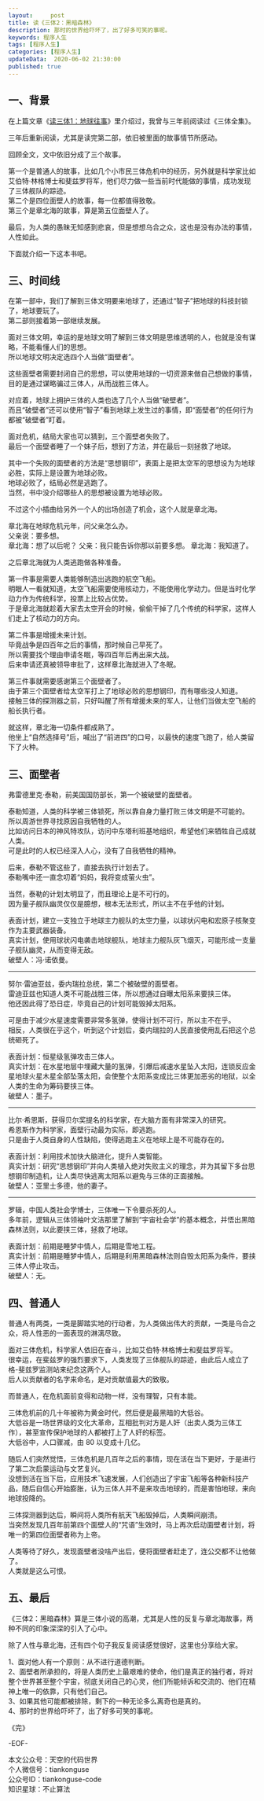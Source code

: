 ```yaml
---   
layout:     post  
title: 读《三体2：黑暗森林》  
description: 那时的世界给吓坏了，出了好多可笑的事呢。  
keywords: 程序人生  
tags: [程序人生]    
categories: [程序人生]  
updateData:  2020-06-02 21:30:00  
published: true  
---  
```



## 一、背景  


在上篇文章《[读三体1：地球往事](https://mp.weixin.qq.com/s/GSJctV9NYUkXf2vcJ_9zKg)》里介绍过，我曾与三年前阅读过《三体全集》。  


三年后重新阅读，尤其是读完第二部，依旧被里面的故事情节所感动。  


回顾全文，文中依旧分成了三个故事。  


第一个是普通人的故事，比如几个小市民三体危机中的经历，另外就是科学家比如艾伯特·林格博士和斐兹罗将军，他们尽力做一些当前时代能做的事情，成功发现了三体舰队的踪迹。  
第二个是四位面壁人的故事，每一位都值得致敬。  
第三个是章北海的故事，算是第五位面壁人了。  


最后，为人类的愚昧无知感到悲哀，但是想想乌合之众，这也是没有办法的事情，人性如此。  


下面就介绍一下这本书吧。  


## 三、时间线  


在第一部中，我们了解到三体文明要来地球了，还通过“智子”把地球的科技封锁了，地球要玩了。  
第二部则接着第一部继续发展。  


面对三体文明，幸运的是地球文明了解到三体文明是思维透明的人，也就是没有谋略，不能看懂人们的思想。  
所以地球文明决定选四个人当做“面壁者”。  


这些面壁者需要封闭自己的思想，可以使用地球的一切资源来做自己想做的事情，目的是通过谋略骗过三体人，从而战胜三体人。  


对应着，地球上拥护三体的人类也选了几个人当做“破壁者”。  
而且“破壁者”还可以使用“智子”看到地球上发生过的事情，即“面壁者”的任何行为都被“破壁者”盯着。  


面对危机，结局大家也可以猜到，三个面壁者失败了。  
最后一个面壁者睡了一个妹子后，想到了方法，并在最后一刻拯救了地球。  


其中一个失败的面壁者的方法是“思想钢印”，表面上是把太空军的思想设为为地球必胜，实际上是设置为地球必败。  
地球必败了，结局必然是逃跑了。  
当然，书中没介绍哪些人的思想被设置为地球必败。  


不过这个小插曲给另外一个人的出场创造了机会，这个人就是章北海。  


章北海在地球危机元年，问父亲怎么办。  
父亲说：要多想。  
章北海：想了以后呢？
父亲：我只能告诉你那以前要多想。
章北海：我知道了。  


之后章北海就为人类逃跑做各种准备。  


第一件事是需要人类能够制造出逃跑的航空飞船。  
明眼人一看就知道，太空飞船需要使用核动力，不能使用化学动力。但是当时化学动力作为传统科学，投票上比较占优势。  
于是章北海就趁着大家去太空开会的时候，偷偷干掉了几个传统的科学家，这样人们走上了核动力的方向。  


第二件事是增援未来计划。  
毕竟战争是四百年之后的事情，那时候自己早死了。  
所以需要找个理由申请冬眠，等四百年后再出来大战。  
后来申请还真被领导审批了，这样章北海就进入了冬眠。  


第三件事就需要感谢第三个面壁者了。  
由于第三个面壁者给太空军打上了地球必败的思想钢印，而有哪些没人知道。  
接触三体的探测器之前，只好叫醒了所有增援未来的军人，让他们当做太空飞船的船长执行者。  


就这样，章北海一切条件都成熟了。  
他坐上“自然选择号”后，喊出了“前进四”的口号，以最快的速度飞跑了，给人类留下了火种。  



## 三、面壁者  


弗雷德里克·泰勒，前美国国防部长，第一个被破壁的面壁者。  


泰勒知道，人类的科学被三体锁死，所以靠自身力量打败三体文明是不可能的。  
所以周游世界寻找原因自我牺牲的人。  
比如访问日本的神风特攻队，访问中东塔利班基地组织，希望他们来牺牲自己成就人类。  
可是此时的人权已经深入人心，没有了自我牺牲的精神。  


后来，泰勒不管这些了，直接去执行计划去了。  
泰勒嘴中还一直念叨着“妈妈，我将变成萤火虫”。  


当然，泰勒的计划太明显了，而且理论上是不可行的。  
因为量子舰队幽灵仅仅是臆想，根本无法形式，所以主不在乎他的计划。  


表面计划，建立一支独立于地球主力舰队的太空力量，以球状闪电和宏原子核聚变作为主要武器装备。  
真实计划，使用球状闪电袭击地球舰队，地球主力舰队灰飞烟灭，可能形成一支量子舰队幽灵，从而变得无敌。  
破壁人：冯·诺依曼。  


----


努尔·雷迪亚兹，委内瑞拉总统，第二个被破壁的面壁者。  
雷迪亚兹也知道人类不可能战胜三体，所以想通过自曝太阳系来要挟三体。  
他还因此得了恐日症，毕竟自己的计划可能毁掉太阳系。  


可是由于减少水星速度需要非常多氢弹，使得计划不可行，所以主不在乎。  
相反，人类很在乎这个，听到这个计划后，委内瑞拉的人民直接使用乱石把这个总统砸死了。  


表面计划：恒星级氢弹攻击三体人。  
真实计划：在水星地层中埋藏大量的氢弹，引爆后减速水星坠入太阳，连锁反应金星地球火星木星全部坠落太阳，会使整个太阳系变成比三体更加恶劣的地狱，以全人类的生命为筹码要挟三体。  
破壁人：墨子。  


----


比尔·希恩斯，获得贝尔奖提名的科学家，在大脑方面有非常深入的研究。  
希恩斯作为科学家，面壁行动最为实际，即逃跑。  
只是由于人类自身的人性缺陷，使得逃跑主义在地球上是不可能存在的。  


表面计划：利用技术加快大脑进化，提升人类智能。  
真实计划：研究“思想钢印”并向人类植入绝对失败主义的理念，并为其留下多台思想钢印制造机，让人类尽快逃离太阳系以避免与三体的正面接触。  
破壁人：亚里士多德，他的妻子。  


----



罗辑，中国人类社会学博士，三体唯一下令要杀死的人。  
多年前，逻辑从三体领袖叶文洁那里了解到“宇宙社会学”的基本概念，并悟出黑暗森林法则，以此要挟三体，拯救了地球。  


表面计划：前期是睡梦中情人，后期是雪地工程。  
真实计划：前期是睡梦中情人，后期是利用黑暗森林法则自毁太阳系为条件，要挟三体人停止攻击。  
破壁人：无。  


## 四、普通人  


普通人有两类，一类是脚踏实地的行动者，为人类做出伟大的贡献，一类是乌合之众，将人性恶的一面表现的淋漓尽致。  


面对三体危机，科学家人依旧在奋斗，比如艾伯特·林格博士和斐兹罗将军。  
很幸运，在斐兹罗的强烈要求下，人类发现了三体舰队的踪迹，由此后人成立了格-斐兹罗监测站来纪念这两个人。  
后人以贡献者的名字来命名，是对贡献值最大的致敬。  


而普通人，在危机面前变得和动物一样，没有理智，只有本能。  


三体危机前的几十年被称为黄金时代，然后便是最黑暗的大低谷。  
大低谷是一场世界级的文化大革命，互相批判对方是人奸（出卖人类为三体工作），甚至宣传保护地球的人都被打上了人奸的标签。  
大低谷中，人口骤减，由 80 以变成十几亿。  


随后人们突然觉悟，三体危机是几百年之后的事情，现在活在当下更好，于是进行了第二次启蒙运动与文艺复兴。  
没想到活在当下后，应用技术飞速发展，人们创造出了宇宙飞船等各种新科技产品，随后自信心开始膨胀，认为三体人并不是来攻击地球的，而是害怕地球，来向地球投降的。  


三体探测器到达后，瞬间将人类所有航天飞船毁掉后，人类瞬间崩溃。  
当突然发现几百年前第四个面壁人的“咒语”生效时，马上再次启动面壁者计划，将唯一的第四位面壁者称为上帝。  


人类等待了好久，发现面壁者没啥产出后，便将面壁者赶走了，连公交都不让他做了。  
人类就是这么可恨。  


## 五、最后  


《三体2：黑暗森林》算是三体小说的高潮，尤其是人性的反复与章北海故事，两种不同的印象深深的引入了心中。  


除了人性与章北海，还有四个句子我反复阅读感觉很好，这里也分享给大家。  
  

1、面对他人有一个原则：从不进行道德判断。  
2、面壁者所承担的，将是人类历史上最艰难的使命，他们是真正的独行者，将对整个世界甚至整个宇宙，彻底关闭自己的心灵，他们所能倾诉和交流的、他们在精神上唯一的依靠，只有他们自己。  
3、如果其他可能都被排除，剩下的一种无论多么离奇也是真的。  
4、那时的世界给吓坏了，出了好多可笑的事呢。  



《完》


-EOF-  



本文公众号：天空的代码世界  
个人微信号：tiankonguse  
公众号ID：tiankonguse-code  
知识星球：不止算法  


